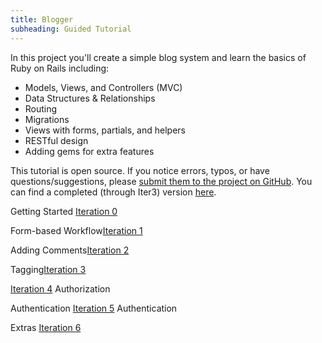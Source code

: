 ```yaml
---
title: Blogger
subheading: Guided Tutorial
---
```


In this project you'll create a simple blog system and learn the basics of Ruby on Rails including:

* Models, Views, and Controllers (MVC)
* Data Structures & Relationships
* Routing
* Migrations
* Views with forms, partials, and helpers
* RESTful design
* Adding gems for extra features

This tutorial is open source. If you notice errors, typos, or have questions/suggestions, please [submit them to the project on GitHub](https://github.com/turingschool/backend-curriculum-site/blob/gh-pages/module2/misc/blogger.md). You can find a completed (through Iter3) version [here](https://github.com/AliSchlereth/blogger).

Getting Started [Iteration 0](https://github.com/turingschool/backend-curriculum-site/backend-curriculum-site/blob/gh-pages/module2/misc/blogger_iteration_0.md)

Form-based Workflow[Iteration 1](https://github.com/turingschool/backend-curriculum-site/backend-curriculum-site/blob/gh-pages/module2/misc/blogger_iteration_1.md)

Adding Comments[Iteration 2](https://github.com/turingschool/backend-curriculum-site/backend-curriculum-site/blob/gh-pages/module2/misc/blogger_iteration_2.md)

Tagging[Iteration 3](https://github.com/turingschool/backend-curriculum-site/backend-curriculum-site/blob/gh-pages/module2/misc/blogger_iteration_3.md)

[Iteration 4](https://github.com/turingschool/backend-curriculum-site/backend-curriculum-site/blob/gh-pages/module2/misc/blogger_iteration_4.md) Authorization

Authentication [Iteration 5](https://github.com/turingschool/backend-curriculum-site/backend-curriculum-site/blob/gh-pages/module2/misc/blogger_iteration_5.md) Authentication

Extras [Iteration 6](https://github.com/turingschool/backend-curriculum-site/backend-curriculum-site/blob/gh-pages/module2/misc/blogger_iteration_6.md)

